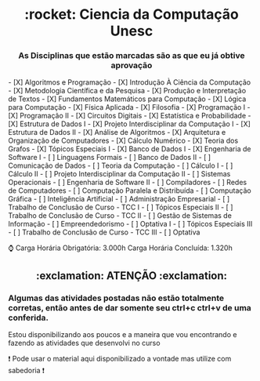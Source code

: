<h1 align="center">
    :rocket: Ciencia da Computação Unesc
</h1>

<h3 align="center">
 As Disciplinas que estão marcadas são as que eu já obtive aprovação
</h3>
- [X] Algoritmos e Programação
- [X] Introdução À Ciência da Computação
- [X] Metodologia Científica e da Pesquisa
- [X] Produção e Interpretação de Textos
- [X] Fundamentos Matemáticos para Computação
- [X] Lógica para Computação
- [X] Física Aplicada
- [X] Filosofia
- [X] Programação I
- [X] Programação II
- [X] Circuitos Digitais
- [X] Estatística e Probabilidade
- [X] Estrutura de Dados I
- [X] Projeto Interdisciplinar da Computação I
- [X] Estrutura de Dados II
- [X] Análise de Algoritmos
- [X] Arquitetura e Organização de Computadores
- [X] Cálculo Numérico
- [X] Teoria dos Grafos
- [X] Tópicos Especiais I
- [X] Banco de Dados I
- [X] Engenharia de Software I
- [ ] Linguagens Formais
- [ ] Banco de Dados II
- [ ] Comunicação de Dados
- [ ] Teoria da Computação
- [ ] Cálculo I
- [ ] Cálculo II
- [ ] Projeto Interdisciplinar da Computação II
- [ ] Sistemas Operacionais
- [ ] Engenharia de Software II
- [ ] Compiladores
- [ ] Redes de Computadores
- [ ] Computação Paralela e Distribuída
- [ ] Computação Gráfica
- [ ] Inteligência Artificial
- [ ] Administração Empresarial
- [ ] Trabalho de Conclusão de Curso - TCC I
- [ ] Tópicos Especiais II
- [ ] Trabalho de Conclusão de Curso - TCC II
- [ ] Gestão de Sistemas de Informação
- [ ] Empreendedorismo
- [ ] Optativa I
- [ ] Tópicos Especiais III
- [ ] Trabalho de Conclusão de Curso - TCC III
- [ ] Optativa


:watch: Carga Horária Obrigatória: 3.000h Carga Horária Concluída: 1.320h

<h2 align="center">
 :exclamation: ATENÇÃO :exclamation:
</h2>

### Algumas das atividades postadas não estão totalmente corretas, então antes de dar somente seu ctrl+c ctrl+v de uma conferida.



Estou disponibilizando aos poucos e a maneira que vou encontrando e fazendo as atividades que desenvolvi no curso

:heavy_exclamation_mark: Pode usar o material aqui disponibilizado a vontade mas utilize com sabedoria :heavy_exclamation_mark:
